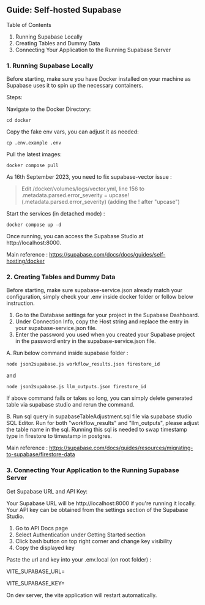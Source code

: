 ## Guide: Self-hosted Supabase

Table of Contents
1. Running Supabase Locally
2. Creating Tables and Dummy Data
3. Connecting Your Application to the Running Supabase Server


### 1. Running Supabase Locally
Before starting, make sure you have Docker installed on your machine as Supabase uses it to spin up the necessary containers.

Steps:

Navigate to the Docker Directory:

`cd docker`

Copy the fake env vars, you can adjust it as needed:

`cp .env.example .env`

Pull the latest images:

`docker compose pull`

As 16th September 2023, you need to fix supabase-vector issue :
>Edit /docker/volumes/logs/vector.yml, line 156 to .metadata.parsed.error_severity = upcase!(.metadata.parsed.error_severity) (adding the ! after "upcase")

Start the services (in detached mode) :

`docker compose up -d`

Once running, you can access the Supabase Studio at http://localhost:8000.

Main reference : https://supabase.com/docs/docs/guides/self-hosting/docker

### 2. Creating Tables and Dummy Data
Before starting, make sure supabase-service.json already match your configuration, simply check your .env inside docker folder or follow below instruction. 
1. Go to the Database settings for your project in the Supabase Dashboard.
2. Under Connection Info, copy the Host string and replace the entry in your supabase-service.json file.
3. Enter the password you used when you created your Supabase project in the password entry in the supabase-service.json file.

A. Run below command inside supabase folder :

`node json2supabase.js workflow_results.json firestore_id`

and

`node json2supabase.js llm_outputs.json firestore_id`

If above command fails or takes so long, you can simply delete generated table via supabase studio and rerun the command.

B. Run sql query in supabaseTableAdjustment.sql file via supabase studio SQL Editor. Run for both "workflow_results" and "llm_outputs", please adjust the table name in the sql. Running this sql is needed to swap timestamp type in firestore to timestamp in postgres.

Main reference : https://supabase.com/docs/guides/resources/migrating-to-supabase/firestore-data

### 3. Connecting Your Application to the Running Supabase Server
Get Supabase URL and API Key:

Your Supabase URL will be http://localhost:8000 if you're running it locally.
Your API key can be obtained from the settings section of the Supabase Studio.

1. Go to API Docs page
2. Select Authentication under Getting Started section
3. Click bash button on top right corner and change key visibility
4. Copy the displayed key

Paste the url and key into your .env.local (on root folder) :

VITE_SUPABASE_URL=

VITE_SUPABASE_KEY=

On dev server, the vite application will restart automatically.